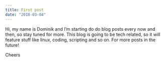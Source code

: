 ```yaml
---
title: First post
date: "2018-03-04"
---
```


Hi, my name is Dominik and I’m starting do do blog posts every now and then, so stay tuned for more.
This blog is going to be tech related, so it will feature stuff like linux, coding, scripting  and so on.
For more posts in the future!

Cheers
